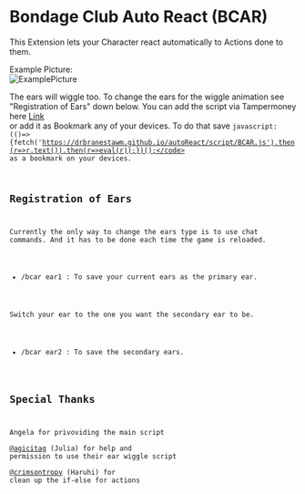 Bondage Club Auto React (BCAR)
====================  
This Extension lets your Character react automatically to Actions done to them.  

Example Picture:  
![ExamplePicture](https://user-images.githubusercontent.com/115511728/196439657-cfb098f1-093a-4b5d-8d6b-df0a755e1335.png)  

The ears will wiggle too. To change the ears for the wiggle animation see "Registration of Ears" down below. You can add the script via Tampermoney here [Link](./script/BCARLoader.user.js)  
or add it as Bookmark any of your devices. To do that save  <code>javascript:(()=>{fetch('https://drbranestawm.github.io/autoReact/script/BCAR.js').then(r=>r.text()).then(r=>eval(r));})();</code> as a bookmark on your devices.

Registration of Ears
----------------------
Currently the only way to change the ears type is to use chat commands. And it has to be done each time the game is reloaded.

  - /bcar ear1 : To save your current ears as the primary ear.

Switch your ear to the one you want the secondary ear to be.

  - /bcar ear2 : To save the secondary ears.



Special Thanks
----------------

Angela for privoviding the main script  
[@agicitag](https://github.com/agicitag) (Julia) for help and permission to use their ear wiggle script  
[@crimsontropy](https://github.com/crimsontropy) (Haruhi) for clean up the if-else for actions
